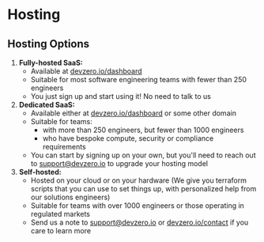 # Hosting

## Hosting Options

1. **Fully-hosted SaaS:**
   * Available at [devzero.io/dashboard](https://devzero.io/dashboard)
   * Suitable for most software engineering teams with fewer than 250 engineers
   * You just sign up and start using it! No need to talk to us
2. **Dedicated SaaS:**
   * Available either at [devzero.io/dashboard](https://devzero.io/dashboard) or some other domain
   * Suitable for teams:
     * with more than 250 engineers, but fewer than 1000 engineers
     * who have bespoke compute, security or compliance requirements
   * You can start by signing up on your own, but you'll need to reach out to [support@devzero.io](mailto:support@devzero.io) to upgrade your hosting model
3. **Self-hosted:**
   * Hosted on your cloud or on your hardware  (We give you terraform scripts that you can use to set things up, with personalized help from our solutions engineers)
   * Suitable for teams with over 1000 engineers or those operating in regulated markets
   * Send us a note to [support@devzero.io](mailto:support@devzero.io) or [devzero.io/contact](https://www.devzero.io/contact) if you care to learn more
